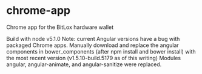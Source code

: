 # chrome-app
Chrome app for the BitLox hardware wallet

Build with node v5.1.0
Note: current Angular versions have a bug with packaged Chrome apps.
Manually download and replace the angular components in bower_components (after npm install and bower install) with the most recent version (v1.5.10-build.5179 as of this writing)
Modules angular, angular-animate, and angular-sanitize were replaced.